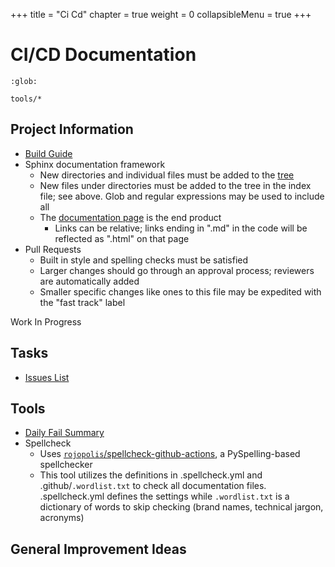 +++
title = "Ci Cd"
chapter = true
weight = 0
collapsibleMenu = true
+++

# CI/CD Documentation

```{toctree}
:glob:

tools/*
```

## Project Information

-   [Build Guide](../guides/BUILDING.md)
-   Sphinx documentation framework
    -   New directories and individual files must be added to the
        [tree](https://github.com/project-chip/connectedhomeip/blob/master/docs/index.md)
    -   New files under directories must be added to the tree in the index file;
        see above. Glob and regular expressions may be used to include all
    -   The
        [documentation page](https://project-chip.github.io/connectedhomeip-doc/)
        is the end product
        -   Links can be relative; links ending in ".md" in the code will be
            reflected as ".html" on that page
-   Pull Requests
    -   Built in style and spelling checks must be satisfied
    -   Larger changes should go through an approval process; reviewers are
        automatically added
    -   Smaller specific changes like ones to this file may be expedited with
        the "fast track" label

Work In Progress

## Tasks

-   [Issues List](https://github.com/project-chip/connectedhomeip/labels/CI%2FCD%20improvements)

## Tools

-   [Daily Fail Summary](tools/daily_fail_summary.md)
-   Spellcheck
    -   Uses
        [`rojopolis`/spellcheck-github-actions](https://github.com/marketplace/actions/github-spellcheck-action#configuration),
        a PySpelling-based spellchecker
    -   This tool utilizes the definitions in .spellcheck.yml and
        .github/`.wordlist.txt` to check all documentation files.
        .spellcheck.yml defines the settings while `.wordlist.txt` is a
        dictionary of words to skip checking (brand names, technical jargon,
        acronyms)

## General Improvement Ideas
